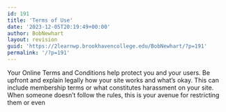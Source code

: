 ```yaml
---
id: 191
title: 'Terms of Use'
date: '2023-12-05T20:19:49+00:00'
author: BobNewhart
layout: revision
guid: 'https://2learnwp.brookhavencollege.edu/BobNewhart/?p=191'
permalink: '/?p=191'
---
```


Your Online Terms and Conditions help protect you and your users. Be upfront and explain legally how your site works and what’s okay. This can include membership terms or what constitutes harassment on your site. When someone doesn’t follow the rules, this is your avenue for restricting them or even